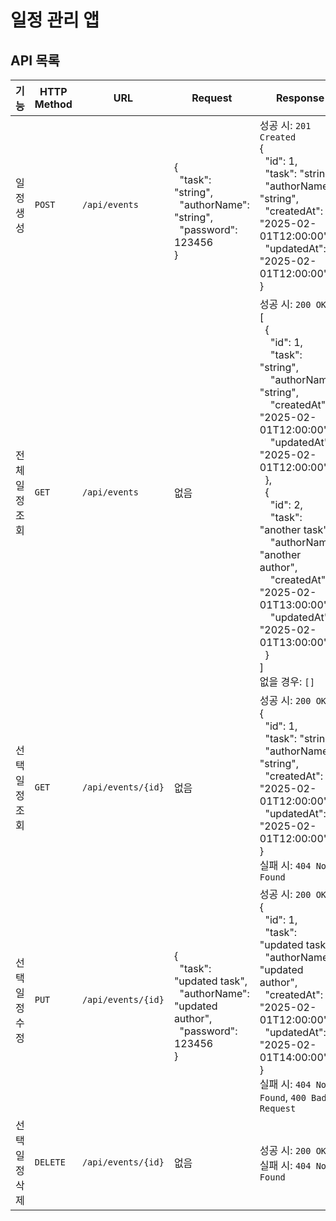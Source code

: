 # 일정 관리 앱

## API 목록

| 기능 | HTTP Method | URL | Request | Response |
|------|------------|-----|---------|----------|
| 일정 생성 | `POST` | `/api/events` | <br>{<br>&nbsp;&nbsp;"task": "string", <br>&nbsp;&nbsp;"authorName": "string", <br>&nbsp;&nbsp;"password": 123456<br>} | 성공 시: `201 Created`<br>{<br>&nbsp;&nbsp;"id": 1, <br>&nbsp;&nbsp;"task": "string", <br>&nbsp;&nbsp;"authorName": "string", <br>&nbsp;&nbsp;"createdAt": "2025-02-01T12:00:00", <br>&nbsp;&nbsp;"updatedAt": "2025-02-01T12:00:00"<br>} |
| 전체 일정 조회 | `GET` | `/api/events` | 없음 | 성공 시: `200 OK`<br>[<br>&nbsp;&nbsp;{<br>&nbsp;&nbsp;&nbsp;&nbsp;"id": 1, <br>&nbsp;&nbsp;&nbsp;&nbsp;"task": "string", <br>&nbsp;&nbsp;&nbsp;&nbsp;"authorName": "string", <br>&nbsp;&nbsp;&nbsp;&nbsp;"createdAt": "2025-02-01T12:00:00", <br>&nbsp;&nbsp;&nbsp;&nbsp;"updatedAt": "2025-02-01T12:00:00"<br>&nbsp;&nbsp;},<br>&nbsp;&nbsp;{<br>&nbsp;&nbsp;&nbsp;&nbsp;"id": 2, <br>&nbsp;&nbsp;&nbsp;&nbsp;"task": "another task", <br>&nbsp;&nbsp;&nbsp;&nbsp;"authorName": "another author", <br>&nbsp;&nbsp;&nbsp;&nbsp;"createdAt": "2025-02-01T13:00:00", <br>&nbsp;&nbsp;&nbsp;&nbsp;"updatedAt": "2025-02-01T13:00:00"<br>&nbsp;&nbsp;}<br>]<br>없을 경우: `[]` |
| 선택 일정 조회 | `GET` | `/api/events/{id}` | 없음 | 성공 시: `200 OK`<br>{<br>&nbsp;&nbsp;"id": 1, <br>&nbsp;&nbsp;"task": "string", <br>&nbsp;&nbsp;"authorName": "string", <br>&nbsp;&nbsp;"createdAt": "2025-02-01T12:00:00", <br>&nbsp;&nbsp;"updatedAt": "2025-02-01T12:00:00"<br>}<br>실패 시: `404 Not Found` |
| 선택 일정 수정 | `PUT` | `/api/events/{id}` | <br>{<br>&nbsp;&nbsp;"task": "updated task", <br>&nbsp;&nbsp;"authorName": "updated author", <br>&nbsp;&nbsp;"password": 123456<br>} | 성공 시: `200 OK`<br>{<br>&nbsp;&nbsp;"id": 1, <br>&nbsp;&nbsp;"task": "updated task", <br>&nbsp;&nbsp;"authorName": "updated author", <br>&nbsp;&nbsp;"createdAt": "2025-02-01T12:00:00", <br>&nbsp;&nbsp;"updatedAt": "2025-02-01T14:00:00"<br>}<br>실패 시: `404 Not Found`, `400 Bad Request` |
| 선택 일정 삭제 | `DELETE` | `/api/events/{id}` | 없음 | 성공 시: `200 OK`<br>실패 시: `404 Not Found` |

